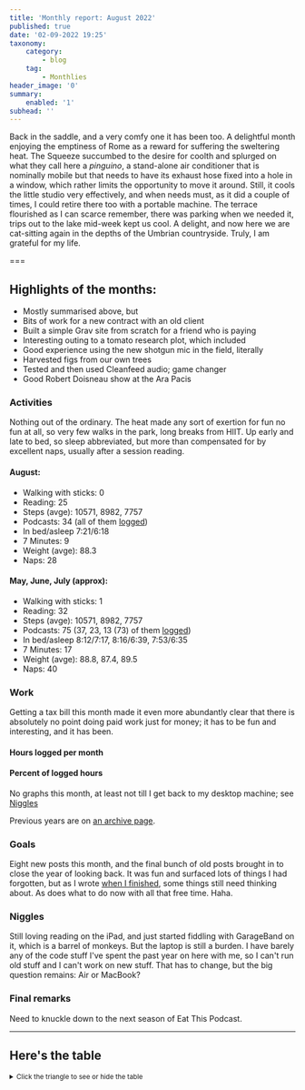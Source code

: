 ```yaml
---
title: 'Monthly report: August 2022'
published: true
date: '02-09-2022 19:25'
taxonomy:
    category:
        - blog
    tag:
        - Monthlies
header_image: '0'
summary:
    enabled: '1'
subhead: ''
---
```



Back in the saddle, and a very comfy one it has been too. A delightful month enjoying the emptiness of Rome as a reward for suffering the sweltering heat. The Squeeze succumbed to the desire for coolth and splurged on what they call here a _pinguino_, a stand-alone air conditioner that is nominally mobile but that needs to have its exhaust hose fixed into a hole in a window, which rather limits the opportunity to move it around. Still, it cools the little studio very effectively, and when needs must, as it did a couple of times, I could retire there too with a portable machine. The terrace flourished as I can scarce remember, there was parking when we needed it, trips out to the lake mid-week kept us cool. A delight, and now here we are cat-sitting again in the depths of the Umbrian countryside. Truly, I am grateful for my life.

===

## Highlights of the months:

- Mostly summarised above, but
- Bits of work for a new contract with an old client
- Built a simple Grav site from scratch for a friend who is paying
- Interesting outing to a tomato research plot, which included
- Good experience using the new shotgun mic in the field, literally
- Harvested figs from our own trees
- Tested and then used Cleanfeed audio; game changer
- Good Robert Doisneau show at the Ara Pacis


### Activities

Nothing out of the ordinary. The heat made any sort of exertion for fun no fun at all, so very few walks in the park, long breaks from HIIT. Up early and late to bed, so sleep abbreviated, but more than compensated for by excellent naps, usually after a session reading.

#### August: 
* Walking with sticks: 0
* Reading: 25
* Steps (avge): 10571, 8982, 7757
* Podcasts: 34 (all of them [logged](https://www.jeremycherfas.net/stream/))
* In bed/asleep 7:21/6:18
* 7 Minutes: 9
* Weight (avge): 88.3
* Naps: 28

#### May, June, July (approx): 
* Walking with sticks: 1
* Reading: 32
* Steps (avge): 10571, 8982, 7757
* Podcasts: 75 (37, 23, 13 (73) of them [logged](https://www.jeremycherfas.net/stream/))
* In bed/asleep 8:12/7:17, 8:16/6:39, 7:53/6:35
* 7 Minutes: 17
* Weight (avge): 88.8, 87.4, 89.5
* Naps: 40

### Work

Getting a tax bill this month made it even more abundantly clear that there is absolutely no point doing paid work just for money; it has to be fun and interesting, and it has been.

#### Hours logged per month

#### Percent of logged hours

No graphs this month, at least not till I get back to my desktop machine; see [Niggles](#Niggles)

Previous years are on [an archive page](https://jeremycherfas.net/blog/working-life).

### Goals

Eight new posts this month, and the final bunch of old posts brought in to close the year of looking back. It was fun and surfaced lots of things I had forgotten, but as I wrote [when I finished](https://www.jeremycherfas.net/blog/closed-cycle), some things still need thinking about. As does what to do now with all that free time. Haha.

### <a id="Niggles"></a>Niggles

Still loving reading on the iPad, and just started fiddling with GarageBand on it, which is a barrel of monkeys. But the laptop is still a burden. I have barely any of the code stuff I've spent the past year on here with me, so I can't run old stuff and I can't work on new stuff. That has to change, but the big question remains: Air or MacBook?

### Final remarks

Need to knuckle down to the next season of Eat This Podcast.

----

## Here's the table
<details>
<summary style="font-size: smaller;">Click the triangle to see or hide the table</summary>
<table class="worktable">
<thead>
<tr>
<th style="text-align: right;" class="bigrow">Month</th>
<th style="text-align: center;" class="bigrow">Total</th>
<th style="text-align: center;" class="smallrow">Daily</th>
<th style="text-align: center;"class="smallrow">Admin %</th>
<th style="text-align: center;"class="smallrow">ETP %</th>
<th style="text-align: center;"class="smallrow">Other %</th>
</tr>
</thead>
<tbody>
<tr>
<td style="text-align: right;">08</td>
<td style="text-align: center;">134.02</td>
<td style="text-align: center;">4.28</td>
<td style="text-align: center;">37</td>
<td style="text-align: center;">22</td>
<td style="text-align: center;">41</td>
</tr>
<tr>
<td style="text-align: right;">07</td>
<td style="text-align: center;">52.8</td>
<td style="text-align: center;">1.70</td>
<td style="text-align: center;">39</td>
<td style="text-align: center;">34</td>
<td style="text-align: center;">27</td>
</tr>
<tr>
<td style="text-align: right;">06</td>
<td style="text-align: center;">73.25</td>
<td style="text-align: center;">2.44</td>
<td style="text-align: center;">20</td>
<td style="text-align: center;">36</td>
<td style="text-align: center;">44</td>
</tr>
<tr>
<td style="text-align: right;">05</td>
<td style="text-align: center;">97.1</td>
<td style="text-align: center;">3.13</td>
<td style="text-align: center;">44</td>
<td style="text-align: center;">21</td>
<td style="text-align: center;">35</td>
</tr>
<tr>
<td style="text-align: right;">04</td>
<td style="text-align: center;">143.2</td>
<td style="text-align: center;">5.11</td>
<td style="text-align: center;">49</td>
<td style="text-align: center;">29</td>
<td style="text-align: center;">22</td>
</tr>
<tr>
<td style="text-align: right;">03</td>
<td style="text-align: center;">77.1</td>
<td style="text-align: center;">2.48</td>
<td style="text-align: center;">46</td>
<td style="text-align: center;">21</td>
<td style="text-align: center;">33</td>
</tr>
<tr>
<td style="text-align: right;">02</td>
<td style="text-align: center;">128.5</td>
<td style="text-align: center;">4.62</td>
<td style="text-align: center;">51</td>
<td style="text-align: center;">27</td>
<td style="text-align: center;">22</td>
</tr>
<tr>
<td style="text-align: right;">2022-01</td>
<td style="text-align: center;">153.9</td>
<td style="text-align: center;">4.96</td>
<td style="text-align: center;">45</td>
<td style="text-align: center;">22</td>
<td style="text-align: center;">33</td>
</tr>
</tbody>
</table>
</details>
